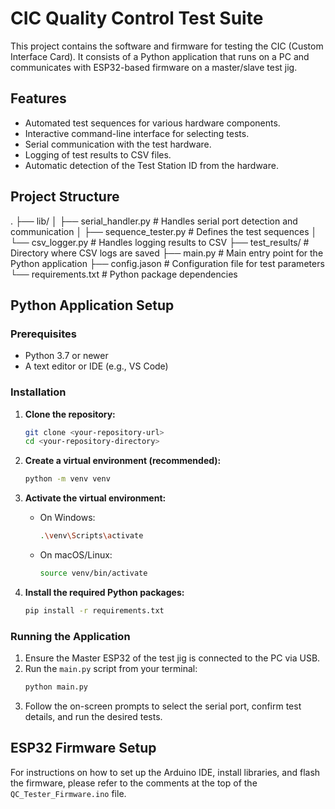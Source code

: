 # CIC Quality Control Test Suite

This project contains the software and firmware for testing the CIC (Custom Interface Card). It consists of a Python application that runs on a PC and communicates with ESP32-based firmware on a master/slave test jig.

## Features

-   Automated test sequences for various hardware components.
-   Interactive command-line interface for selecting tests.
-   Serial communication with the test hardware.
-   Logging of test results to CSV files.
-   Automatic detection of the Test Station ID from the hardware.

## Project Structure


.
├── lib/
│   ├── serial_handler.py   # Handles serial port detection and communication
│   ├── sequence_tester.py  # Defines the test sequences
│   └── csv_logger.py       # Handles logging results to CSV
├── test_results/           # Directory where CSV logs are saved
├── main.py                 # Main entry point for the Python application
├── config.jason            # Configuration file for test parameters
└── requirements.txt        # Python package dependencies


## Python Application Setup

### Prerequisites

-   Python 3.7 or newer
-   A text editor or IDE (e.g., VS Code)

### Installation

1.  **Clone the repository:**
    ```bash
    git clone <your-repository-url>
    cd <your-repository-directory>
    ```

2.  **Create a virtual environment (recommended):**
    ```bash
    python -m venv venv
    ```

3.  **Activate the virtual environment:**
    -   On Windows:
        ```bash
        .\venv\Scripts\activate
        ```
    -   On macOS/Linux:
        ```bash
        source venv/bin/activate
        ```

4.  **Install the required Python packages:**
    ```bash
    pip install -r requirements.txt
    ```

### Running the Application

1.  Ensure the Master ESP32 of the test jig is connected to the PC via USB.
2.  Run the `main.py` script from your terminal:
    ```bash
    python main.py
    ```
3.  Follow the on-screen prompts to select the serial port, confirm test details, and run the desired tests.

## ESP32 Firmware Setup

For instructions on how to set up the Arduino IDE, install libraries, and flash the firmware, please refer to the comments at the top of the `QC_Tester_Firmware.ino` file.
